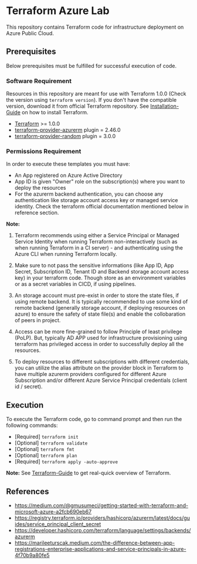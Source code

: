 # Terraform Azure Lab
This repository contains Terraform code for infrastructure deployment on Azure Public Cloud.

## Prerequisites
Below prerequisites must be fulfilled for successful execution of code.

### Software Requirement
Resources in this repository are meant for use with Terraform 1.0.0 (Check the version using `terraform version`). If you don't have the compatible version, download it from official Terraform repository. See [Installation-Guide](./docs/install.md) on how to install Terraform.

-   [Terraform](https://www.terraform.io/downloads.html) >= 1.0.0
-   [terraform-provider-azurerm](https://registry.terraform.io/providers/hashicorp/azurerm/2.46.0) plugin = 2.46.0
-   [terraform-provider-random](https://registry.terraform.io/providers/hashicorp/random/3.0.0) plugin = 3.0.0

### Permissions Requirement
In order to execute these templates you must have:
- An App registered on Azure Active Directory 
- App ID is given "Owner" role on the subscription(s) where you want to deploy the resources
- For the azurerm backend authentication, you can choose any authentication like storage account access key or managed service identity. Check the terraform official documentation mentioned below in reference section.

**Note:** 
1. Terraform recommends using either a Service Principal or Managed Service Identity when running Terraform non-interactively (such as when running Terraform in a CI server) - and authenticating using the Azure CLI when running Terraform locally.

2. Make sure to not pass the sensitive informations (like App ID, App Secret, Subscription ID, Tenant ID and Backend storage account access key) in your terraform code. Though store as an environment variables or as a secret variables in CICD, if using pipelines.

3. An storage account must pre-exist in order to store the state files, if using remote backend. It is typically recommended to use some kind of remote backend (generally storage account, if deploying resources on azure) to ensure the safety of state file(s) and enable the collobaration of peers in project.

4. Access can be more fine-grained to follow Principle of least privilege (PoLP). But, typically AD APP used for infrastructure provisioning using terraform has privileged access in order to successfully deploy all the resources.

5. To deploy resources to different subscriptions with different credentials, you can utilize the alias attribute on the provider block in Terraform to have multiple azurerm providers configured for different Azure Subscription and/or different Azure Service Principal credentials (client id / secret).

## Execution
To execute the Terraform code, go to command prompt and then run the following commands:

-   [Required] `terraform init`
-   [Optional] `terraform validate`
-   [Optional] `terraform fmt`
-   [Optional] `terraform plan`
-   [Required] `terraform apply -auto-approve`

**Note:** See [Terraform-Guide](./docs/info.md) to get real-quick overview of Terraform.

## References
- https://medium.com/@gmusumeci/getting-started-with-terraform-and-microsoft-azure-a2fcb690eb67
- https://registry.terraform.io/providers/hashicorp/azurerm/latest/docs/guides/service_principal_client_secret
- https://developer.hashicorp.com/terraform/language/settings/backends/azurerm
- https://marileeturscak.medium.com/the-difference-between-app-registrations-enterprise-applications-and-service-principals-in-azure-4f70b9a80fe5
